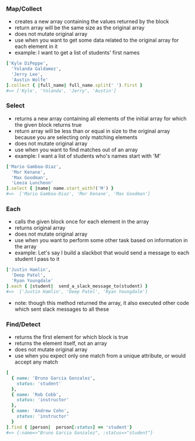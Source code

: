### Map/Collect
- creates a new array containing the values returned by the block
- return array will be the same size as the original array
- does not mutate original array
- use when you want to get some data related to the original array for each element in it
- example: I want to get a list of students' first names
```ruby
['Kyle DiPeppe',
  'Yolanda Galdamez',
  'Jerry Lee',
  'Austin Wolfe'
].collect { |full_name| full_name.split(' ').first }
#=> ['Kyle', 'Yolanda', 'Jerry', 'Austin']
```

### Select
- returns a new array containing all elements of the initial array for which the given block returns true
- return array will be less than or equal in size to the original array because you are selecting only matching elements
- does not mutate original array
- use when you want to find matches out of an array
- example: I want a list of students who's names start with 'M'
```ruby
['Mario Gamboa-Diaz',
  'Mor Kenane',
  'Max Goodman',
  'Leeza Luncheon'
].select { |name| name.start_with?('M') }
#=>  ['Mario Gamboa-Diaz', 'Mor Kenane', 'Max Goodman']
```

### Each
- calls the given block once for each element in the array
- returns original array
- does not mutate original array
- use when you want to perform some other task based on information in the array
- example: Let's say I build a slackbot that would send a message to each student I pass to it
```ruby
['Justin Hamlin',
  'Deep Patel',
  'Ryan Youngdale'
].each { |student|  send_a_slack_message_to(student) }
#=>  ['Justin Hamlin', 'Deep Patel', 'Ryan Youngdale']
```
- note: though this method returned the array, it also executed other code which sent slack messages to all these



### Find/Detect
- returns the first element for which block is true
- returns the element itself, not an array
- does not mutate original array
- use when you expect only one match from a unique attribute, or would accept any match
```ruby
[
  { name: 'Bruno Garcia Gonzalez',
    status: 'student'
  },
  { name: 'Rob Cobb',
    status: 'instructor'
  },
  { name: 'Andrew Cohn',
    status: 'instructor'
  }
].find { |person|  person[:status] == 'student'}
#=> {:name=>"Bruno Garcia Gonzalez", :status=>"student"}
```
